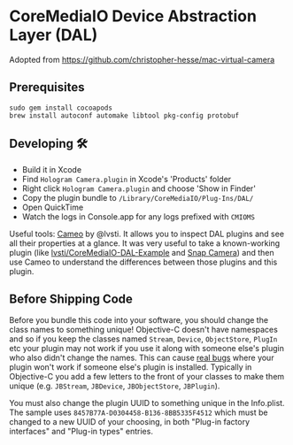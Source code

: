# CoreMediaIO Device Abstraction Layer (DAL)

Adopted from https://github.com/christopher-hesse/mac-virtual-camera

## Prerequisites
```
sudo gem install cocoapods
brew install autoconf automake libtool pkg-config protobuf
```

## Developing 🛠

* Build it in Xcode
* Find `Hologram Camera.plugin` in Xcode's 'Products' folder
* Right click `Hologram Camera.plugin` and choose 'Show in Finder'
* Copy the plugin bundle to `/Library/CoreMediaIO/Plug-Ins/DAL/`
* Open QuickTime
* Watch the logs in Console.app for any logs prefixed with `CMIOMS`

Useful tools: [Cameo](https://github.com/lvsti/Cameo) by @lvsti. It allows you to inspect DAL plugins and see all their properties at a glance. It was very useful to take a known-working plugin (like [lvsti/CoreMediaIO-DAL-Example](https://github.com/lvsti/CoreMediaIO-DAL-Example) and [Snap Camera](https://snapcamera.snapchat.com/)) and then use Cameo to understand the differences between those plugins and this plugin.

## Before Shipping Code

Before you bundle this code into your software, you should change the class names to something unique! Objective-C doesn't have namespaces and so if you keep the classes named `Stream`, `Device`, `ObjectStore`, `PlugIn` etc your plugin may not work if you use it along with someone else's plugin who also didn't change the names. This can cause [real bugs](https://github.com/johnboiles/obs-mac-virtualcam/issues/232) where your plugin won't work if someone else's plugin is installed. Typically in Objective-C you add a few letters to the front of your classes to make them unique (e.g. `JBStream`, `JBDevice`, `JBObjectStore`, `JBPlugin`).

You must also change the plugin UUID to something unique in the Info.plist. The sample uses `8457B77A-D0304458-B136-8BB5335F4512` which must be changed to a new UUID of your choosing, in both  "Plug-in factory interfaces" and  "Plug-in types" entries.
